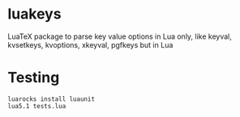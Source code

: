 # luakeys

LuaTeX package to parse key value options in Lua only, like keyval,
kvsetkeys, kvoptions, xkeyval, pgfkeys but in Lua

# Testing

```
luarocks install luaunit
lua5.1 tests.lua
```
